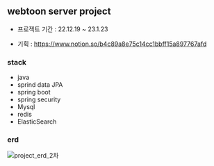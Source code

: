 ## webtoon server project

- 프로젝트 기간 : 22.12.19 ~ 23.1.23

- 기획 : https://www.notion.so/b4c89a8e75c14cc1bbff15a897767afd

### stack

- java
- sprind data JPA
- spring boot
- spring security
- Mysql
- redis
- ElasticSearch

### erd
![project_erd_2차](https://user-images.githubusercontent.com/97837003/214112223-6ea44756-de68-4fd3-9c35-e88aa0b65b2f.png)
